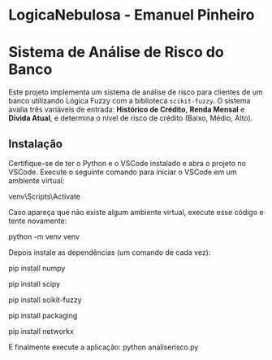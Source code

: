 # LogicaNebulosa - Emanuel Pinheiro
 
# Sistema de Análise de Risco do Banco

Este projeto implementa um sistema de análise de risco para clientes de um banco utilizando Lógica Fuzzy com a biblioteca `scikit-fuzzy`. O sistema avalia três variáveis de entrada: **Histórico de Crédito**, **Renda Mensal** e **Dívida Atual**, e determina o nível de risco de crédito (Baixo, Médio, Alto).

## Instalação

Certifique-se de ter o Python e o VSCode instalado e abra o projeto no VSCode. Execute o seguinte comando para iniciar o VSCode em um ambiente virtual:

venv\Scripts\Activate

Caso apareça que não existe algum ambiente virtual, execute esse código e tente novamente:

python -m venv venv

Depois instale as dependências (um comando de cada vez): 

pip install numpy

pip install scipy

pip install scikit-fuzzy

pip install packaging

pip install networkx 


E finalmente execute a aplicação:
python analiserisco.py
